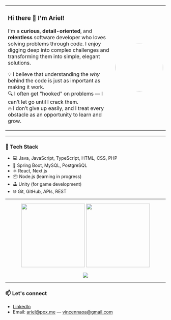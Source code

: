 <table>
  <tr>
    <td>
      
### Hi there 👋 I'm Ariel!

I'm a **curious**, **detail-oriented**, and **relentless** software developer who loves solving problems through code. I enjoy digging deep into complex challenges and transforming them into simple, elegant solutions.

💡 I believe that understanding the *why* behind the code is just as important as making it work.  
🔍 I often get "hooked" on problems — I can’t let go until I crack them.  
🔥 I don’t give up easily, and I treat every obstacle as an opportunity to learn and grow.

   </td>
   <td align="center" valign="middle">
     <img src="https://avatars.githubusercontent.com/u/29075556?v=4" width="150" style="border-radius: 50%;" />
   </td>
  </tr>
</table>

---

### 🧰 Tech Stack

- 💻 Java, JavaScript, TypeScript, HTML, CSS, PHP  
- 🌱 Spring Boot, MySQL, PostgreSQL  
- ⚛️ React, Next.js  
- 📦 Node.js (learning in progress)  
- 🕹 Unity (for game development)  
- 🌐 Git, GitHub, APIs, REST  

---

<p align="center">
  <img src="https://github-readme-stats.vercel.app/api?username=arielvincennao&theme=tokyonight&show_icons=true&hide_border=true&count_private=true" height="200"/>
  <img src="https://github-readme-stats.vercel.app/api/top-langs/?username=arielvincennao&theme=tokyonight&show_icons=true&hide_border=true&layout=compact" height="200"/>
</p>

<p align="center">
  <img src="https://github-readme-streak-stats.herokuapp.com/?user=arielvincennao&theme=tokyonight&hide_border=true" />
</p>

---

### 📫 Let's connect

- [LinkedIn](https://www.linkedin.com/in/ariel-vincennao/)  
- Email: ariel@pox.me — vincennaoa@gmail.com
